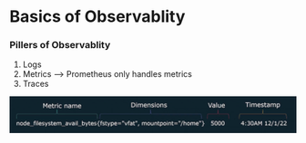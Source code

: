 # Basics of Observablity

### Pillers of Observablity

1. Logs
2. Metrics  --> Prometheus only handles metrics
3. Traces

![photo](metrics.png)
